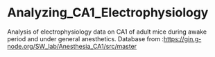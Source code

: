# Analyzing_CA1_Electrophysiology
Analysis of electrophysiology data on CA1 of adult mice during awake period and under 
general anesthetics. Database from :https://gin.g-node.org/SW_lab/Anesthesia_CA1/src/master 
